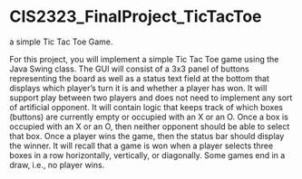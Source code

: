 # CIS2323_FinalProject_TicTacToe
a simple Tic Tac Toe Game.

For this project, you will implement a simple Tic Tac Toe game using the Java Swing class. The GUI will consist of a 3x3 panel of buttons representing the board as well as a status text field at the bottom that displays which player’s turn it is and whether a player has won. It will support play between two players and does not need to implement any sort of artificial opponent. It will contain logic that keeps track of which boxes (buttons) are currently empty or occupied with an X or an O. Once a box is occupied with an X or an O, then neither opponent should be able to select that box. Once a player wins the game, then the status bar should display the winner. It will recall that a game is won when a player selects three boxes in a row horizontally, vertically, or diagonally. Some games end in a draw, i.e., no player wins.
